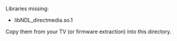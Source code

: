 Libraries missing:

* libNDL_directmedia.so.1

Copy them from your TV (or firmware extraction) into this directory.